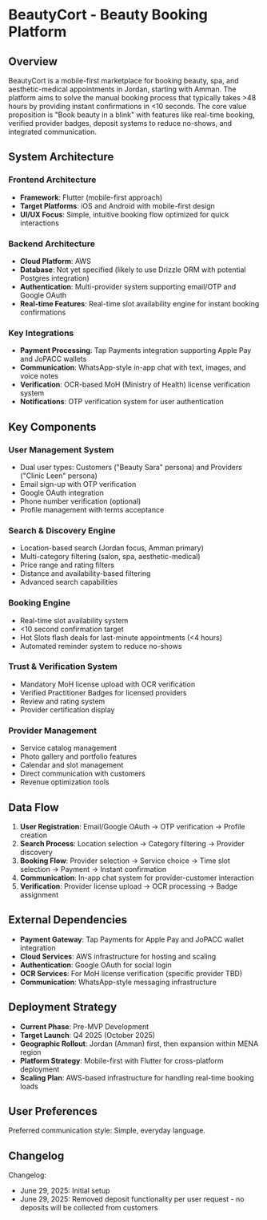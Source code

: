 # BeautyCort - Beauty Booking Platform

## Overview

BeautyCort is a mobile-first marketplace for booking beauty, spa, and aesthetic-medical appointments in Jordan, starting with Amman. The platform aims to solve the manual booking process that typically takes >48 hours by providing instant confirmations in <10 seconds. The core value proposition is "Book beauty in a blink" with features like real-time booking, verified provider badges, deposit systems to reduce no-shows, and integrated communication.

## System Architecture

### Frontend Architecture
- **Framework**: Flutter (mobile-first approach)
- **Target Platforms**: iOS and Android with mobile-first design
- **UI/UX Focus**: Simple, intuitive booking flow optimized for quick interactions

### Backend Architecture
- **Cloud Platform**: AWS
- **Database**: Not yet specified (likely to use Drizzle ORM with potential Postgres integration)
- **Authentication**: Multi-provider system supporting email/OTP and Google OAuth
- **Real-time Features**: Real-time slot availability engine for instant booking confirmations

### Key Integrations
- **Payment Processing**: Tap Payments integration supporting Apple Pay and JoPACC wallets
- **Communication**: WhatsApp-style in-app chat with text, images, and voice notes
- **Verification**: OCR-based MoH (Ministry of Health) license verification system
- **Notifications**: OTP verification system for user authentication

## Key Components

### User Management System
- Dual user types: Customers ("Beauty Sara" persona) and Providers ("Clinic Leen" persona)
- Email sign-up with OTP verification
- Google OAuth integration
- Phone number verification (optional)
- Profile management with terms acceptance

### Search & Discovery Engine
- Location-based search (Jordan focus, Amman primary)
- Multi-category filtering (salon, spa, aesthetic-medical)
- Price range and rating filters
- Distance and availability-based filtering
- Advanced search capabilities

### Booking Engine
- Real-time slot availability system
- <10 second confirmation target
- Hot Slots flash deals for last-minute appointments (<4 hours)
- Automated reminder system to reduce no-shows

### Trust & Verification System
- Mandatory MoH license upload with OCR verification
- Verified Practitioner Badges for licensed providers
- Review and rating system
- Provider certification display

### Provider Management
- Service catalog management
- Photo gallery and portfolio features
- Calendar and slot management
- Direct communication with customers
- Revenue optimization tools

## Data Flow

1. **User Registration**: Email/Google OAuth → OTP verification → Profile creation
2. **Search Process**: Location selection → Category filtering → Provider discovery
3. **Booking Flow**: Provider selection → Service choice → Time slot selection → Payment → Instant confirmation
4. **Communication**: In-app chat system for provider-customer interaction
5. **Verification**: Provider license upload → OCR processing → Badge assignment

## External Dependencies

- **Payment Gateway**: Tap Payments for Apple Pay and JoPACC wallet integration
- **Cloud Services**: AWS infrastructure for hosting and scaling
- **Authentication**: Google OAuth for social login
- **OCR Services**: For MoH license verification (specific provider TBD)
- **Communication**: WhatsApp-style messaging infrastructure

## Deployment Strategy

- **Current Phase**: Pre-MVP Development
- **Target Launch**: Q4 2025 (October 2025)
- **Geographic Rollout**: Jordan (Amman) first, then expansion within MENA region
- **Platform Strategy**: Mobile-first with Flutter for cross-platform deployment
- **Scaling Plan**: AWS-based infrastructure for handling real-time booking loads

## User Preferences

Preferred communication style: Simple, everyday language.

## Changelog

Changelog:
- June 29, 2025: Initial setup
- June 29, 2025: Removed deposit functionality per user request - no deposits will be collected from customers